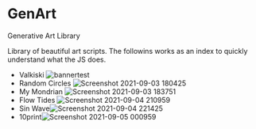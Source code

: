 # GenArt
Generative Art Library

Library of beautiful art scripts. The followins works as an index to quickly understand what the JS does.

- Valkiski 
![bannertest](https://user-images.githubusercontent.com/62625514/132020306-319ce9c2-d048-4023-975a-5b25d651d1eb.png)
- Random Circles 
![Screenshot 2021-09-03 180425](https://user-images.githubusercontent.com/62625514/132035014-0871b682-3c3a-4ae9-9faf-2b20eecca4de.png)
- My Mondrian 
![Screenshot 2021-09-03 183751](https://user-images.githubusercontent.com/62625514/132039656-8cbb293a-d298-411b-8e32-e421f3bdfb25.png)
- Flow Tides
![Screenshot 2021-09-04 210959](https://user-images.githubusercontent.com/62625514/132105516-eedf6639-04e3-4bd5-a450-09a71d6c9dba.png)
- Sin Wave![Screenshot 2021-09-04 221425](https://user-images.githubusercontent.com/62625514/132106971-49807d05-799f-4d3f-bda4-f6cf3c1c670e.png)
- 10print![Screenshot 2021-09-05 000959](https://user-images.githubusercontent.com/62625514/132109160-c6c02e42-0a26-49fe-afd1-bc4530b014b7.png)


